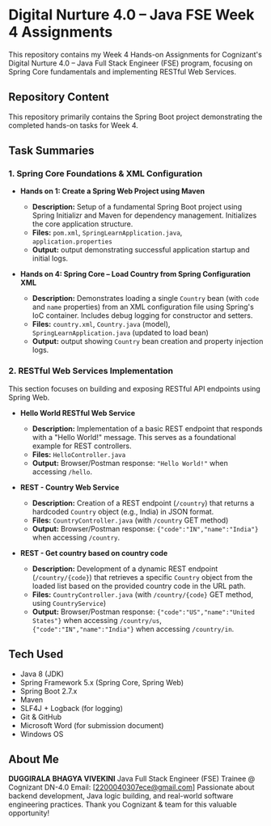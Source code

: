 # Digital Nurture 4.0 – Java FSE Week 4 Assignments

This repository contains my Week 4 Hands-on Assignments for Cognizant's Digital Nurture 4.0 – Java Full Stack Engineer (FSE) program, focusing on Spring Core fundamentals and implementing RESTful Web Services.

## Repository Content

This repository primarily contains the Spring Boot project demonstrating the completed hands-on tasks for Week 4.

## Task Summaries

### 1. Spring Core Foundations & XML Configuration

* **Hands on 1: Create a Spring Web Project using Maven**
    * **Description:** Setup of a fundamental Spring Boot project using Spring Initializr and Maven for dependency management. Initializes the core application structure.
    * **Files:** `pom.xml`, `SpringLearnApplication.java`, `application.properties`
    * **Output:** output demonstrating successful application startup and initial logs.

* **Hands on 4: Spring Core – Load Country from Spring Configuration XML**
    * **Description:** Demonstrates loading a single `Country` bean (with `code` and `name` properties) from an XML configuration file using Spring's IoC container. Includes debug logging for constructor and setters.
    * **Files:** `country.xml`, `Country.java` (model), `SpringLearnApplication.java` (updated to load bean)
    * **Output:** output showing `Country` bean creation and property injection logs.

### 2. RESTful Web Services Implementation

This section focuses on building and exposing RESTful API endpoints using Spring Web.

* **Hello World RESTful Web Service**
    * **Description:** Implementation of a basic REST endpoint that responds with a "Hello World!" message. This serves as a foundational example for REST controllers.
    * **Files:** `HelloController.java`
    * **Output:** Browser/Postman response: `"Hello World!"` when accessing `/hello`.

* **REST - Country Web Service**
    * **Description:** Creation of a REST endpoint (`/country`) that returns a hardcoded `Country` object (e.g., India) in JSON format.
    * **Files:** `CountryController.java` (with `/country` GET method)
    * **Output:** Browser/Postman response: `{"code":"IN","name":"India"}` when accessing `/country`.

* **REST - Get country based on country code**
    * **Description:** Development of a dynamic REST endpoint (`/country/{code}`) that retrieves a specific `Country` object from the loaded list based on the provided country code in the URL path.
    * **Files:** `CountryController.java` (with `/country/{code}` GET method, using `CountryService`)
    * **Output:** Browser/Postman response: `{"code":"US","name":"United States"}` when accessing `/country/us`, `{"code":"IN","name":"India"}` when accessing `/country/in`.

## Tech Used

* Java 8 (JDK)
* Spring Framework 5.x (Spring Core, Spring Web)
* Spring Boot 2.7.x
* Maven
* SLF4J + Logback (for logging)
* Git & GitHub
* Microsoft Word (for submission document)
* Windows OS

## About Me
**DUGGIRALA BHAGYA VIVEKINI**
Java Full Stack Engineer (FSE) Trainee @ Cognizant DN-4.0
Email: [2200040307ece@gmail.com]
Passionate about backend development, Java logic building, and real-world software engineering practices. Thank you Cognizant & team for this valuable opportunity!
